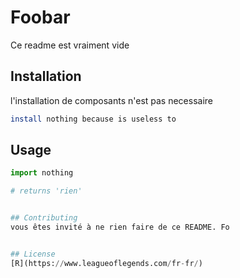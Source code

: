 
# Foobar

Ce readme est vraiment vide

## Installation

l'installation de composants n'est pas necessaire

```bash
install nothing because is useless to
```

## Usage

```python
import nothing

# returns 'rien'


## Contributing
vous êtes invité à ne rien faire de ce README. Fo


## License
[R](https://www.leagueoflegends.com/fr-fr/)
